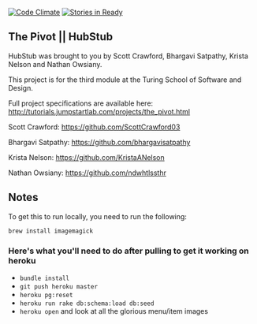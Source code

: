 [![Code Climate](https://codeclimate.com/github/mikedao/dinner_dash/badges/gpa.svg)](https://codeclimate.com/github/mikedao/dinner_dash) [![Stories in Ready](https://badge.waffle.io/mikedao/dinner_dash.png?label=ready&title=Ready)](http://waffle.io/mikedao/dinner_dash)



## The Pivot || HubStub

HubStub was brought to you by Scott Crawford, Bhargavi Satpathy, Krista Nelson and
Nathan Owsiany.

This project is for the third module at the Turing School of Software and
Design.

Full project specifications are available here:
http://tutorials.jumpstartlab.com/projects/the_pivot.html

Scott Crawford: https://github.com/ScottCrawford03

Bhargavi Satpathy: https://github.com/bhargavisatpathy

Krista Nelson: https://github.com/KristaANelson

Nathan Owsiany: https://github.com/ndwhtlssthr

## Notes

To get this to run locally, you need to run the following:

    brew install imagemagick

### Here's what you'll need to do after pulling to get it working on heroku
* `bundle install`
* `git push heroku master`
* `heroku pg:reset`
* `heroku run rake db:schema:load db:seed`
* `heroku open` and look at all the glorious menu/item images
